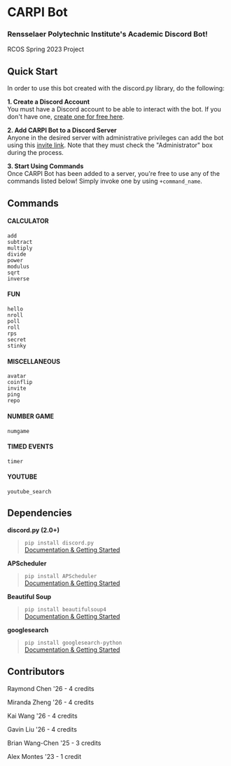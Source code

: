 # CARPI Bot

### Rensselaer Polytechnic Institute's Academic Discord Bot!

RCOS Spring 2023 Project

## Quick Start

In order to use this bot created with the discord.py library, do the following:

**1. Create a Discord Account** \
You must have a Discord account to be able to interact with the bot. If you don't have one, [create one for free here](https://discord.com/ "Click to redirect!").

**2. Add CARPI Bot to a Discord Server** \
Anyone in the desired server with administrative privileges can add the bot using this [invite link](https://discord.com/api/oauth2/authorize?client_id=1067560443444478034&permissions=8&scope=bot "Click to invite CARPI Bot to a server!"). Note that they must check the "Administrator" box during the process.

**3. Start Using Commands** \
Once CARPI Bot has been added to a server, you're free to use any of the commands listed below! Simply invoke one by using `+command_name`.

## Commands
#### CALCULATOR
```
add
subtract
multiply
divide
power
modulus
sqrt
inverse
```
#### FUN
```
hello
nroll
poll
roll
rps
secret
stinky
```
#### MISCELLANEOUS
```
avatar
coinflip
invite
ping
repo
``` 
#### NUMBER GAME
```
numgame
```
#### TIMED EVENTS
```
timer
```  
#### YOUTUBE
```
youtube_search
```

## Dependencies
**discord.py (2.0+)**
> `pip install discord.py` \
> [Documentation & Getting Started](https://discordpy.readthedocs.io/en/latest/index.html "Click to redirect!")

**APScheduler**
> `pip install APScheduler` \
> [Documentation & Getting Started](https://apscheduler.readthedocs.io/en/master/ "Click to redirect!")

**Beautiful Soup**
> `pip install beautifulsoup4` \
> [Documentation & Getting Started](https://beautiful-soup-4.readthedocs.io/en/latest "Click to redirect!")

**googlesearch**
> `pip install googlesearch-python` \
> [Documentation & Getting Started](https://python-googlesearch.readthedocs.io/en/latest "Click to redirect!")


## Contributors

Raymond Chen    '26  -  4 credits 

Miranda Zheng   '26  -  4 credits

Kai Wang        '26  -  4 credits

Gavin Liu       '26  -  4 credits

Brian Wang-Chen '25  -  3 credits

Alex Montes     '23  -  1 credit
